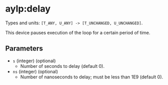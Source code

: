 aylp:delay
==========

Types and units: `[T_ANY, U_ANY] -> [T_UNCHANGED, U_UNCHANGED]`.

This device pauses execution of the loop for a certain period of time.

Parameters
----------

  - `s` (integer) (optional)
    - Number of seconds to delay (default 0).
  - `ns` (integer) (optional)
    - Number of nanoseconds to delay; must be less than 1E9 (default 0).

